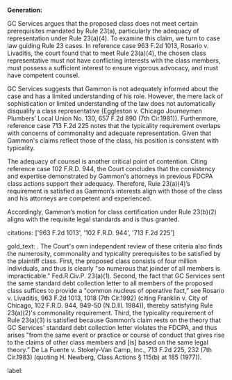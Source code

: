 **Generation:**

GC Services argues that the proposed class does not meet certain prerequisites mandated by Rule 23(a), particularly the adequacy of representation under Rule 23(a)(4). To examine this claim, we turn to case law guiding Rule 23 cases. In reference case 963 F.2d 1013, Rosario v. Livaditis, the court found that to meet Rule 23(a)(4), the chosen class representative must not have conflicting interests with the class members, must possess a sufficient interest to ensure vigorous advocacy, and must have competent counsel.

GC Services suggests that Gammon is not adequately informed about the case and has a limited understanding of his role. However, the mere lack of sophistication or limited understanding of the law does not automatically disqualify a class representative (Eggleston v. Chicago Journeymen Plumbers’ Local Union No. 130, 657 F.2d 890 (7th Cir.1981)). Furthermore, reference case 713 F.2d 225 notes that the typicality requirement overlaps with concerns of commonality and adequate representation. Given that Gammon's claims reflect those of the class, his position is consistent with typicality.

The adequacy of counsel is another critical point of contention. Citing reference case 102 F.R.D. 944, the Court concludes that the consistency and expertise demonstrated by Gammon's attorneys in previous FDCPA class actions support their adequacy. Therefore, Rule 23(a)(4)’s requirement is satisfied as Gammon’s interests align with those of the class and his attorneys are competent and experienced.

Accordingly, Gammon’s motion for class certification under Rule 23(b)(2) aligns with the requisite legal standards and is thus granted.

citations: ['963 F.2d 1013', '102 F.R.D. 944', '713 F.2d 225']

gold_text: . The Court's own independent review of these criteria also finds the numerosity, commonality and typicality prerequisites to be satisfied by the plaintiff class. First, the proposed class consists of four million individuals, and thus is clearly "so numerous that joinder of all members is impracticable." Fed.R.Civ.P. 23(a)(1). Second, the fact that GC Services sent the same standard debt collection letter to all members of the proposed class suffices to provide a "common nucleus of operative fact,” see Rosario v. Livaditis, 963 F.2d 1013, 1018 (7th Cir.1992) (citing Franklin v. City of Chicago, 102 F.R.D. 944, 949-50 (N.D.Ill. 1984)), thereby satisfying Rule 23(a)(2)'s commonality requirement. Third, the typicality requirement of Rule 23(a)(3) is satisfied because Gammon’s claim rests on the theory that GC Services' standard debt collection letter violates the FDCPA, and thus arises "from the same event or practice or course of conduct that gives rise to the claims of other class members and [is] based on the same legal theory.” De La Fuente v. Stokely-Van Camp, Inc., 713 F.2d 225, 232 (7th Cir.1983) (quoting H. Newberg, Class Actions § 115(b) at 185 (1977)).

label: 